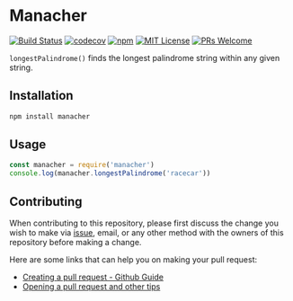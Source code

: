 # Manacher

[![Build Status][build-badge]][build]
[![codecov][codecov-badge]][codecov]
[![npm][npm-badge]][npm]
[![MIT License][license-badge]][license]
[![PRs Welcome][pr-badge]][make-a-pr]

`longestPalindrome()` finds the longest palindrome string within any given string.

## Installation

```bash
npm install manacher
```

## Usage

```javascript
const manacher = require('manacher')
console.log(manacher.longestPalindrome('racecar'))
```

## Contributing

When contributing to this repository, please first discuss the change you wish to make via [issue][issues-section], email, or any other method with the owners of this repository before making a change.

Here are some links that can help you on making your pull request:

* [Creating a pull request - Github Guide][creating-pr-official]
* [Opening a pull request and other tips][opening-a-pr]

<!-- External links -->
[build-badge]: https://img.shields.io/github/workflow/status/josephting/manacher/pipeline?logo=github
[build]: https://github.com/josephting/manacher/actions
[codecov-badge]: https://img.shields.io/codecov/c/github/josephting/manacher/main.svg
[codecov]: https://codecov.io/gh/josephting/manacher
[npm-badge]: https://img.shields.io/npm/v/manacher.svg?color=brightgreen
[npm]: https://www.npmjs.com/package/manacher
[license-badge]: https://img.shields.io/github/license/josephting/manacher.svg?color=brightgreen
[license]: https://github.com/josephting/manacher/blob/main/LICENSE
[pr-badge]: https://img.shields.io/badge/PRs-welcome-brightgreen.svg
[make-a-pr]: http://makeapullrequest.com
[issues-section]: https://github.com/josephting/manacher/issues
[creating-pr-official]: https://help.github.com/en/articles/creating-a-pull-request
[opening-a-pr]: https://opensource.guide/how-to-contribute/#opening-a-pull-request
